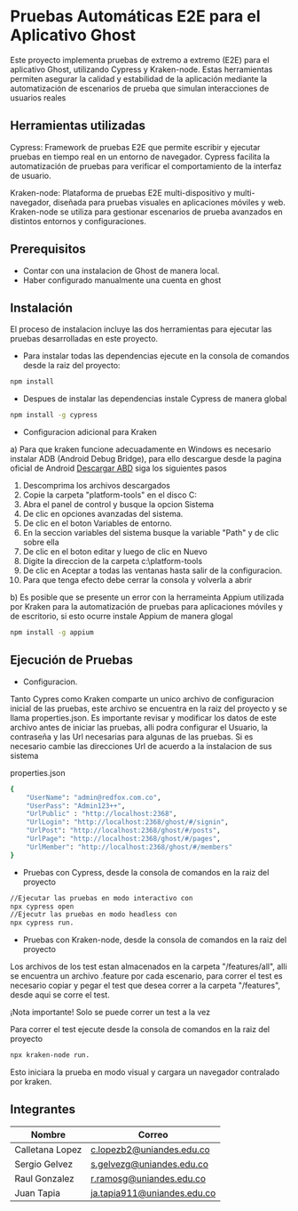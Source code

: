 # Pruebas Automáticas E2E para el Aplicativo Ghost

Este proyecto implementa pruebas de extremo a extremo (E2E) para el aplicativo Ghost, 
utilizando Cypress y Kraken-node. Estas herramientas permiten asegurar la calidad y 
estabilidad de la aplicación mediante la automatización de escenarios de prueba que 
simulan interacciones de usuarios reales

## Herramientas utilizadas

Cypress: Framework de pruebas E2E que permite escribir y ejecutar pruebas en tiempo real 
en un entorno de navegador. Cypress facilita la automatización de pruebas para verificar 
el comportamiento de la interfaz de usuario.

Kraken-node: Plataforma de pruebas E2E multi-dispositivo y multi-navegador, diseñada 
para pruebas visuales en aplicaciones móviles y web. Kraken-node se utiliza para gestionar 
escenarios de prueba avanzados en distintos entornos y configuraciones.

## Prerequisitos

* Contar con una instalacion de Ghost de manera local.
* Haber configurado manualmente una cuenta en ghost

## Instalación
El proceso de instalacion incluye las dos herramientas para ejecutar las pruebas
desarrolladas en este proyecto.

* Para instalar todas las dependencias ejecute en la consola de comandos desde la raiz del proyecto:

```bash
npm install
```

* Despues de instalar las dependencias instale Cypress de manera global
 
```bash
npm install -g cypress
```

* Configuracion adicional para Kraken

a) Para que kraken funcione adecuadamente en Windows es necesario instalar ADB (Android Debug Bridge), para ello
descargue desde la pagina oficial de Android 
<a href="https://developer.android.com/studio/releases/platform-tools">Descargar ABD</a> siga los siguientes pasos

1. Descomprima los archivos descargados
2. Copie la carpeta "platform-tools" en el disco C:
3. Abra el panel de control y busque la opcion Sistema
4. De clic en opciones avanzadas del sistema.
5. De clic en el boton Variables de entorno.
6. En la seccion variables del sistema busque la variable "Path" y de clic sobre ella
7. De clic en el boton editar y luego de clic en Nuevo
8. Digite la direccion de la carpeta c:\platform-tools
9. De clic en Aceptar a todas las ventanas hasta salir de la configuracion.
10. Para que tenga efecto debe cerrar la consola y volverla a abrir

b) Es posible que se presente un error con la herrameinta Appium utilizada por Kraken para 
la automatización de pruebas para aplicaciones móviles y de escritorio, si esto ocurre instale Appium de 
manera glogal

```bash
npm install -g appium
```


## Ejecución de Pruebas

* Configuracion.

Tanto Cypres como Kraken comparte un unico archivo de configuracion inicial de las pruebas, este archivo 
se encuentra en la raiz del proyecto y se llama properties.json. Es importante revisar y modificar los datos
de este archivo antes de iniciar las pruebas, alli podra configurar el Usuario, la contraseña y las Url 
necesarias para algunas de las pruebas. Si es necesario cambie las direcciones Url de acuerdo a la instalacion
de sus sistema

properties.json
```bash
{
    "UserName": "admin@redfox.com.co",
    "UserPass": "Admin123++",
    "UrlPublic" : "http://localhost:2368",
    "UrlLogin": "http://localhost:2368/ghost/#/signin",
    "UrlPost": "http://localhost:2368/ghost/#/posts",
    "UrlPage": "http://localhost:2368/ghost/#/pages",
    "UrlMember": "http://localhost:2368/ghost/#/members"
}

```

* Pruebas con Cypress, desde la consola de comandos en la raiz del proyecto

```bash
//Ejecutar las pruebas en modo interactivo con 
npx cypress open 
//Ejecutr las pruebas en modo headless con 
npx cypress run.
```



* Pruebas con Kraken-node, desde la consola de comandos en la raiz del proyecto

Los archivos de los test estan almacenados en la carpeta "/features/all", alli se encuentra
un archivo .feature por cada escenario, para correr el test es necesario copiar y pegar el 
test que desea correr a la carpeta "/features", desde aqui se corre el test.

¡Nota importante! Solo se puede correr un test a la vez

Para correr el test ejecute desde la consola de comandos en la raiz del proyecto

```bash
npx kraken-node run.
```

Esto iniciara la prueba en modo visual y cargara un navegador contralado por kraken.

## Integrantes
Nombre | Correo
-------|---------
Calletana Lopez  | c.lopezb2@uniandes.edu.co
Sergio Gelvez | s.gelvezg@uniandes.edu.co
Raul Gonzalez | r.ramosg@uniandes.edu.co
Juan Tapia | ja.tapia911@uniandes.edu.co
